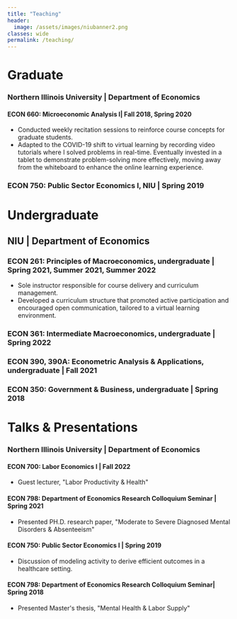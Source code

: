 ```yaml
---
title: "Teaching"
header:
  image: /assets/images/niubanner2.png
classes: wide
permalink: /teaching/
---
```


# Graduate
### Northern Illinois University | Department of Economics

#### ECON 660: Microeconomic Analysis I| Fall 2018, Spring 2020

- Conducted weekly recitation sessions to reinforce course concepts for graduate students.
- Adapted to the COVID-19 shift to virtual learning by recording video tutorials where I solved problems in real-time. Eventually invested in a tablet to demonstrate problem-solving more effectively, moving away from the whiteboard to enhance the online learning experience.

### ECON 750: Public Sector Economics I, NIU | Spring 2019


# Undergraduate

## NIU | Department of Economics

### ECON 261: Principles of Macroeconomics, undergraduate | Spring 2021, Summer 2021, Summer 2022
- Sole instructor responsible for course delivery and curriculum management.
- Developed a curriculum structure that promoted active participation and encouraged open communication, tailored to a virtual learning environment.

### ECON 361: Intermediate Macroeconomics, undergraduate | Spring 2022

### ECON 390, 390A: Econometric Analysis & Applications, undergraduate | Fall 2021

### ECON 350: Government & Business, undergraduate | Spring 2018




# Talks & Presentations
### Northern Illinois University | Department of Economics
#### ECON 700: Labor Economics I | Fall 2022
- Guest lecturer,  "Labor Productivity & Health"
#### ECON 798: Department of Economics Research Colloquium Seminar | Spring 2021
- Presented PH.D. research paper, "Moderate to Severe Diagnosed Mental Disorders & Absenteeism" 
#### ECON 750: Public Sector Economics I | Spring 2019
- Discussion of modeling activity to derive efficient outcomes in a healthcare setting.  
#### ECON 798: Department of Economics Research Colloquium Seminar| Spring 2018
 - Presented Master's thesis, "Mental Health & Labor Supply" 

